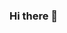### Hi there 👋

<!--
**NashHasan27/NashHasan27** is a ✨ _special_ ✨ repository because its `README.md` (this file) appears on your GitHub profile.

Here are some ideas to get you started:

- 🔭 I’m currently working as a Junior Software Developer in a local company in Malaysia
- 🌱 I’m currently learning about Software Development in a whole,specifically Front End also Back End Development
- 👯 I’m looking to collaborate on Professionals & Experts Software Developers in this platform for guidance and help in Software Development
- 🤔 I’m looking for help with Programming Languages such like C#,HTML,JavaScript,CSS..I do have the fundamentals and basics of each programming language but I would love to code better and up my programming skills
- 💬 Ask me about anything
- 📫 How to reach me: I am reachable at any time, email:nashminhasan27@gmail.com  contact:0104651486
- 😄 Pronouns: ...
- ⚡ Fun fact: ...
-->
